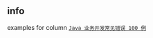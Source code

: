 ## info

examples for column [`Java 业务开发常见错误 100 例`](https://time.geekbang.org/column/article/209108)